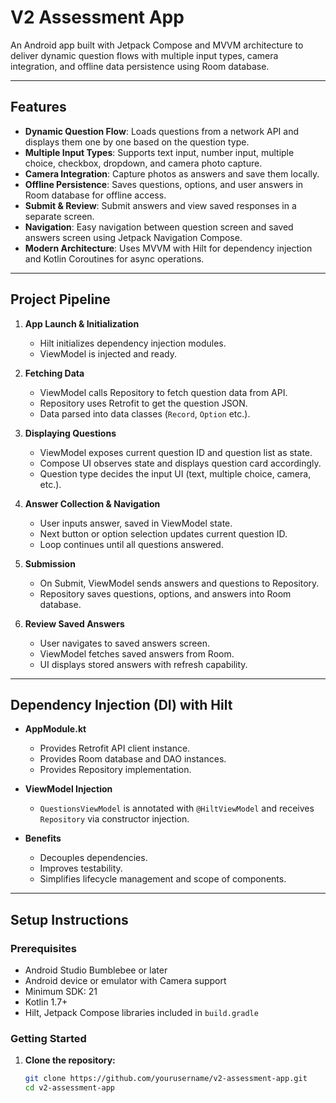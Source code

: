 # V2 Assessment App

An Android app built with Jetpack Compose and MVVM architecture to deliver dynamic question flows with multiple input types, camera integration, and offline data persistence using Room database.

---

## Features

- **Dynamic Question Flow**: Loads questions from a network API and displays them one by one based on the question type.
- **Multiple Input Types**: Supports text input, number input, multiple choice, checkbox, dropdown, and camera photo capture.
- **Camera Integration**: Capture photos as answers and save them locally.
- **Offline Persistence**: Saves questions, options, and user answers in Room database for offline access.
- **Submit & Review**: Submit answers and view saved responses in a separate screen.
- **Navigation**: Easy navigation between question screen and saved answers screen using Jetpack Navigation Compose.
- **Modern Architecture**: Uses MVVM with Hilt for dependency injection and Kotlin Coroutines for async operations.

---

## Project Pipeline

1. **App Launch & Initialization**
    - Hilt initializes dependency injection modules.
    - ViewModel is injected and ready.

2. **Fetching Data**
    - ViewModel calls Repository to fetch question data from API.
    - Repository uses Retrofit to get the question JSON.
    - Data parsed into data classes (`Record`, `Option` etc.).

3. **Displaying Questions**
    - ViewModel exposes current question ID and question list as state.
    - Compose UI observes state and displays question card accordingly.
    - Question type decides the input UI (text, multiple choice, camera, etc.).

4. **Answer Collection & Navigation**
    - User inputs answer, saved in ViewModel state.
    - Next button or option selection updates current question ID.
    - Loop continues until all questions answered.

5. **Submission**
    - On Submit, ViewModel sends answers and questions to Repository.
    - Repository saves questions, options, and answers into Room database.

6. **Review Saved Answers**
    - User navigates to saved answers screen.
    - ViewModel fetches saved answers from Room.
    - UI displays stored answers with refresh capability.

---

## Dependency Injection (DI) with Hilt

- **AppModule.kt**
    - Provides Retrofit API client instance.
    - Provides Room database and DAO instances.
    - Provides Repository implementation.

- **ViewModel Injection**
    - `QuestionsViewModel` is annotated with `@HiltViewModel` and receives `Repository` via constructor injection.

- **Benefits**
    - Decouples dependencies.
    - Improves testability.
    - Simplifies lifecycle management and scope of components.

---

## Setup Instructions

### Prerequisites

- Android Studio Bumblebee or later
- Android device or emulator with Camera support
- Minimum SDK: 21
- Kotlin 1.7+
- Hilt, Jetpack Compose libraries included in `build.gradle`

### Getting Started

1. **Clone the repository:**

   ```bash
   git clone https://github.com/yourusername/v2-assessment-app.git
   cd v2-assessment-app
